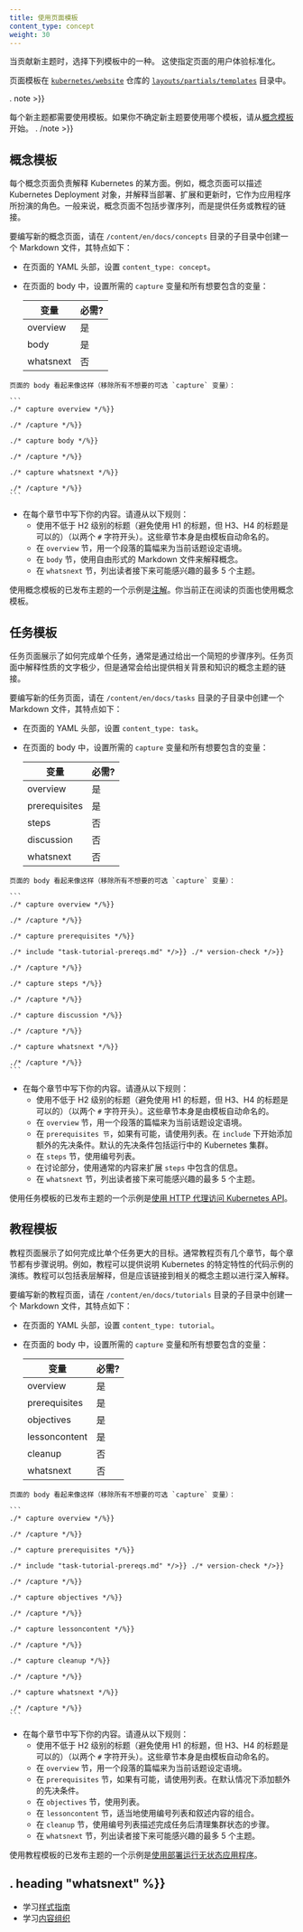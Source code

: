 ```yaml
---
title: 使用页面模板
content_type: concept
weight: 30
---
```


<!--
---
title: Using Page Templates
content_type: concept
weight: 30
---
-->

<!-- overview -->

<!--
When contributing new topics, apply one of the following templates to them.
This standardizes the user experience of a given page.
-->

当贡献新主题时，选择下列模板中的一种。
这使指定页面的用户体验标准化。

<!--
The page templates are in the
[`layouts/partials/templates`](https://git.k8s.io/website/layouts/partials/templates)
directory of the [`kubernetes/website`](https://github.com/kubernetes/website)
repository.
-->

页面模板在 [`kubernetes/website`](https://github.com/kubernetes/website) 仓库的 [`layouts/partials/templates`](https://git.k8s.io/website/layouts/partials/templates) 目录中。

. note >}}
<!--
Every new topic needs to use a template. If you are unsure which
template to use for a new topic, start with the
[concept template](#concept-template).
-->

每个新主题都需要使用模板。如果你不确定新主题要使用哪个模板，请从[概念模板](#概念模板)开始。
. /note >}}





<!-- body -->

<!--
## Concept template
-->

## 概念模板

<!--
A concept page explains some aspect of Kubernetes. For example, a concept
page might describe the Kubernetes Deployment object and explain the role it
plays as an application once it is deployed, scaled, and updated. Typically, concept
pages don't include sequences of steps, but instead provide links to tasks or
tutorials.
-->

每个概念页面负责解释 Kubernetes 的某方面。例如，概念页面可以描述 Kubernetes Deployment 对象，并解释当部署、扩展和更新时，它作为应用程序所扮演的角色。一般来说，概念页面不包括步骤序列，而是提供任务或教程的链接。


<!--
To write a new concept page, create a Markdown file in a subdirectory of the
`/content/en/docs/concepts` directory, with the following characteristics:
-->

要编写新的概念页面，请在 `/content/en/docs/concepts` 目录的子目录中创建一个 Markdown 文件，其特点如下：

<!--
- In the page's YAML front-matter, set `content_type: concept`.
- In the page's body, set the required `capture` variables and any optional
  ones you want to include:
-->

- 在页面的 YAML 头部，设置 `content_type: concept`。
- 在页面的 body 中，设置所需的 `capture` 变量和所有想要包含的变量：

    | 变量          | 必需?     |
    |---------------|-----------|
    | overview      | 是        |
    | body          | 是        |
    | whatsnext     | 否        |

<!--
    The page's body will look like this (remove any optional captures you don't
    need):
-->

    页面的 body 看起来像这样（移除所有不想要的可选 `capture` 变量）：
    
    ```
    ./* capture overview */%}}
    
    ./* /capture */%}}
    
    ./* capture body */%}}
    
    ./* /capture */%}}
    
    ./* capture whatsnext */%}}
    
    ./* /capture */%}}
    ```

<!--
- Within each section, write your content. Use the following guidelines:
  - Use a minimum of H2 headings (with two leading `#` characters). The sections
    themselves are titled automatically by the template.
  - For `overview`, use a paragraph to set context for the entire topic.
  - For `body`, explain the concept using free-form Markdown.
  - For `whatsnext`, give a bullet list of up to 5 topics the reader might be
    interested in reading next.
-->

- 在每个章节中写下你的内容。请遵从以下规则：
  - 使用不低于 H2 级别的标题（避免使用 H1 的标题，但 H3、H4 的标题是可以的）（以两个 `#` 字符开头）。这些章节本身是由模板自动命名的。
  - 在 `overview` 节，用一个段落的篇幅来为当前话题设定语境。
  - 在 `body` 节，使用自由形式的 Markdown 文件来解释概念。
  - 在 `whatsnext` 节，列出读者接下来可能感兴趣的最多 5 个主题。

<!--
An example of a published topic that uses the concept template is
[Annotations](/docs/concepts/overview/working-with-objects/annotations/). The
page you are currently reading also uses the concept template.
-->

使用概念模板的已发布主题的一个示例是[注解](/docs/concepts/overview/working-with-objects/annotations/)。你当前正在阅读的页面也使用概念模板。

<!--
## Task template
-->

## 任务模板

<!--
A task page shows how to do a single thing, typically by giving a short
sequence of steps. Task pages have minimal explanation, but often provide links
to conceptual topics that provide related background and knowledge.
-->

任务页面展示了如何完成单个任务，通常是通过给出一个简短的步骤序列。任务页面中解释性质的文字极少，但是通常会给出提供相关背景和知识的概念主题的链接。

<!--
To write a new task page, create a Markdown file in a subdirectory of the
`/content/en/docs/tasks` directory, with the following characteristics:
-->

要编写新的任务页面，请在 `/content/en/docs/tasks` 目录的子目录中创建一个 Markdown 文件，其特点如下：

<!--
- In the page's YAML front-matter, set `content_type: task`.
- In the page's body, set the required `capture` variables and any optional
  ones you want to include:
-->

- 在页面的 YAML 头部，设置 `content_type: task`。
- 在页面的 body 中，设置所需的 `capture` 变量和所有想要包含的变量：

    | 变量          | 必需?     |
    |---------------|-----------|
    | overview      | 是        |
    | prerequisites | 是        |
    | steps         | 否        |
    | discussion    | 否        |
    | whatsnext     | 否        |

<!--
    The page's body will look like this (remove any optional captures you don't
    need):
-->

    页面的 body 看起来像这样（移除所有不想要的可选 `capture` 变量）：
    
    ```
    ./* capture overview */%}}
    
    ./* /capture */%}}
    
    ./* capture prerequisites */%}}
    
    ./* include "task-tutorial-prereqs.md" */>}} ./* version-check */>}}
    
    ./* /capture */%}}
    
    ./* capture steps */%}}
    
    ./* /capture */%}}
    
    ./* capture discussion */%}}
    
    ./* /capture */%}}
    
    ./* capture whatsnext */%}}
    
    ./* /capture */%}}
    ```

<!--
- Within each section, write your content. Use the following guidelines:
  - Use a minimum of H2 headings (with two leading `#` characters). The sections
    themselves are titled automatically by the template.
  - For `overview`, use a paragraph to set context for the entire topic.
  - For `prerequisites`, use bullet lists when possible. Start adding additional
    prerequisites below the `include`. The default prerequisites include a running Kubernetes cluster.
  - For `steps`, use numbered lists.
  - For discussion, use normal content to expand upon the information covered
    in `steps`.
  - For `whatsnext`, give a bullet list of up to 5 topics the reader might be
    interested in reading next.
-->

- 在每个章节中写下你的内容。请遵从以下规则：
  - 使用不低于 H2 级别的标题（避免使用 H1 的标题，但 H3、H4 的标题是可以的）（以两个 `#` 字符开头）。这些章节本身是由模板自动命名的。
  - 在 `overview` 节，用一个段落的篇幅来为当前话题设定语境。
  - 在 `prerequisites 节`，如果有可能，请使用列表。在 `include` 下开始添加额外的先决条件。默认的先决条件包括运行中的 Kubernetes 集群。
  - 在 `steps` 节，使用编号列表。
  - 在讨论部分，使用通常的内容来扩展 `steps` 中包含的信息。
  - 在 `whatsnext` 节，列出读者接下来可能感兴趣的最多 5 个主题。

<!--
An example of a published topic that uses the task template is [Using an HTTP proxy to access the Kubernetes API](/docs/tasks/access-kubernetes-api/http-proxy-access-api).
-->

使用任务模板的已发布主题的一个示例是[使用 HTTP 代理访问 Kubernetes API](/docs/tasks/access-kubernetes-api/http-proxy-access-api)。

<!--
## Tutorial template
-->

## 教程模板

<!--
A tutorial page shows how to accomplish a goal that is larger than a single
task. Typically a tutorial page has several sections, each of which has a
sequence of steps. For example, a tutorial might provide a walkthrough of a
code sample that illustrates a certain feature of Kubernetes. Tutorials can
include surface-level explanations, but should link to related concept topics
for deep explanations.
-->

教程页面展示了如何完成比单个任务更大的目标。通常教程页有几个章节，每个章节都有步骤说明。例如，教程可以提供说明 Kubernetes 的特定特性的代码示例的演练。教程可以包括表层解释，但是应该链接到相关的概念主题以进行深入解释。

<!--
To write a new tutorial page, create a Markdown file in a subdirectory of the
`/content/en/docs/tutorials` directory, with the following characteristics:
-->

要编写新的教程页面，请在 `/content/en/docs/tutorials` 目录的子目录中创建一个 Markdown 文件，其特点如下：

<!--
- In the page's YAML front-matter, set `content_type: tutorial`.
- In the page's body, set the required `capture` variables and any optional
  ones you want to include:
-->

- 在页面的 YAML 头部，设置 `content_type: tutorial`。
- 在页面的 body 中，设置所需的 `capture` 变量和所有想要包含的变量：

    | 变量          | 必需?     |
    |---------------|-----------|
    | overview      | 是        |
    | prerequisites | 是        |
    | objectives    | 是        |
    | lessoncontent | 是        |
    | cleanup       | 否        |
    | whatsnext     | 否        |

<!--
    The page's body will look like this (remove any optional captures you don't
    need):
-->

    页面的 body 看起来像这样（移除所有不想要的可选 `capture` 变量）：
    
    ```
    ./* capture overview */%}}
    
    ./* /capture */%}}
    
    ./* capture prerequisites */%}}
    
    ./* include "task-tutorial-prereqs.md" */>}} ./* version-check */>}}
    
    ./* /capture */%}}
    
    ./* capture objectives */%}}
    
    ./* /capture */%}}
    
    ./* capture lessoncontent */%}}
    
    ./* /capture */%}}
    
    ./* capture cleanup */%}}
    
    ./* /capture */%}}
    
    ./* capture whatsnext */%}}
    
    ./* /capture */%}}
    ```

<!--
- Within each section, write your content. Use the following guidelines:
  - Use a minimum of H2 headings (with two leading `#` characters). The sections
    themselves are titled automatically by the template.
  - For `overview`, use a paragraph to set context for the entire topic.
  - For `prerequisites`, use bullet lists when possible. Add additional
    prerequisites below the ones included by default.
  - For `objectives`, use bullet lists.
  - For `lessoncontent`, use a mix of numbered lists and narrative content as
    appropriate.
  - For `cleanup`, use numbered lists to describe the steps to clean up the
    state of the cluster after finishing the task.
  - For `whatsnext`, give a bullet list of up to 5 topics the reader might be
    interested in reading next.
-->

- 在每个章节中写下你的内容。请遵从以下规则：
  - 使用不低于 H2 级别的标题（避免使用 H1 的标题，但 H3、H4 的标题是可以的）（以两个 `#` 字符开头）。这些章节本身是由模板自动命名的。
  - 在 `overview` 节，用一个段落的篇幅来为当前话题设定语境。
  - 在 `prerequisites` 节，如果有可能，请使用列表。在默认情况下添加额外的先决条件。
  - 在 `objectives` 节，使用列表。
  - 在 `lessoncontent` 节，适当地使用编号列表和叙述内容的组合。
  - 在 `cleanup` 节，使用编号列表描述完成任务后清理集群状态的步骤。
  - 在 `whatsnext` 节，列出读者接下来可能感兴趣的最多 5 个主题。

<!--
An example of a published topic that uses the tutorial template is
[Running a Stateless Application Using a Deployment](/docs/tutorials/stateless-application/run-stateless-application-deployment/).
-->

使用教程模板的已发布主题的一个示例是[使用部署运行无状态应用程序](/docs/tutorials/stateless-application/run-stateless-application-deployment/)。



## . heading "whatsnext" %}}


<!--
- Learn about the [style guide](/docs/contribute/style/style-guide/)
- Learn about [content organization](/docs/contribute/style/content-organization/)
-->

- 学习[样式指南](/docs/contribute/style/style-guide/)
- 学习[内容组织](/docs/contribute/style/content-organization/)


